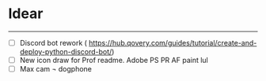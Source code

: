 # Idear

---


- [ ] Discord bot rework (
https://hub.qovery.com/guides/tutorial/create-and-deploy-python-discord-bot/)
- [ ] New icon draw for Prof readme. Adobe PS PR AF paint lul
- [ ] Max cam ¬ dogphone